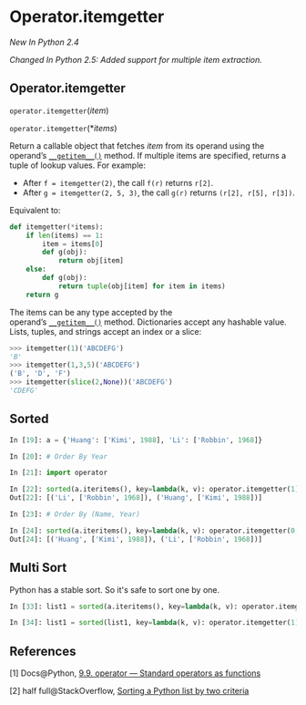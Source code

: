 # Operator.itemgetter

_New In Python 2.4_

_Changed In Python 2.5: Added support for multiple item extraction._

## Operator.itemgetter

`operator.itemgetter`(*item*)

`operator.itemgetter`(**items*)

Return a callable object that fetches *item* from its operand using the operand’s [`__getitem__()`](https://docs.python.org/2/library/operator.html#operator.__getitem__) method. If multiple items are specified, returns a tuple of lookup values. For example:

- After `f = itemgetter(2)`, the call `f(r)` returns `r[2]`.
- After `g = itemgetter(2, 5, 3)`, the call `g(r)` returns `(r[2], r[5], r[3])`.

Equivalent to:

```python
def itemgetter(*items):
    if len(items) == 1:
        item = items[0]
        def g(obj):
            return obj[item]
    else:
        def g(obj):
            return tuple(obj[item] for item in items)
    return g
```

The items can be any type accepted by the operand’s [`__getitem__()`](https://docs.python.org/2/library/operator.html#operator.__getitem__) method. Dictionaries accept any hashable value. Lists, tuples, and strings accept an index or a slice:

```python
>>> itemgetter(1)('ABCDEFG')
'B'
>>> itemgetter(1,3,5)('ABCDEFG')
('B', 'D', 'F')
>>> itemgetter(slice(2,None))('ABCDEFG')
'CDEFG'
```

##  Sorted

```python
In [19]: a = {'Huang': ['Kimi', 1988], 'Li': ['Robbin', 1968]}

In [20]: # Order By Year

In [21]: import operator

In [22]: sorted(a.iteritems(), key=lambda(k, v): operator.itemgetter(1)(v))
Out[22]: [('Li', ['Robbin', 1968]), ('Huang', ['Kimi', 1988])]

In [23]: # Order By (Name, Year)

In [24]: sorted(a.iteritems(), key=lambda(k, v): operator.itemgetter(0, 1)(v))
Out[24]: [('Huang', ['Kimi', 1988]), ('Li', ['Robbin', 1968])]
```

## Multi Sort

Python has a stable sort. So it's safe to sort one by one.

```python
In [33]: list1 = sorted(a.iteritems(), key=lambda(k, v): operator.itemgetter(0)(v))

In [34]: list1 = sorted(list1, key=lambda(k, v): operator.itemgetter(1)(v))
```

## References

[1] Docs@Python, [9.9. operator — Standard operators as functions](https://docs.python.org/2/library/operator.html)

[2] half full@StackOverflow, [Sorting a Python list by two criteria](http://stackoverflow.com/questions/5212870/sorting-a-python-list-by-two-criteria)